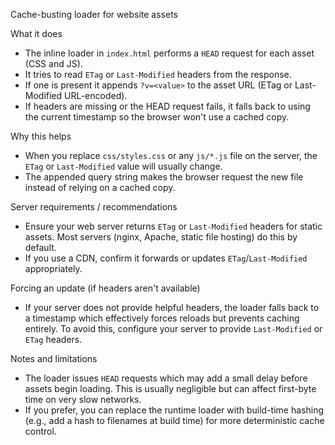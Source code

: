 Cache-busting loader for website assets

What it does

- The inline loader in `index.html` performs a `HEAD` request for each asset (CSS and JS).
- It tries to read `ETag` or `Last-Modified` headers from the response.
- If one is present it appends `?v=<value>` to the asset URL (ETag or Last-Modified URL-encoded).
- If headers are missing or the HEAD request fails, it falls back to using the current timestamp so the browser won't use a cached copy.

Why this helps

- When you replace `css/styles.css` or any `js/*.js` file on the server, the `ETag` or `Last-Modified` value will usually change.
- The appended query string makes the browser request the new file instead of relying on a cached copy.

Server requirements / recommendations

- Ensure your web server returns `ETag` or `Last-Modified` headers for static assets. Most servers (nginx, Apache, static file hosting) do this by default.
- If you use a CDN, confirm it forwards or updates `ETag`/`Last-Modified` appropriately.

Forcing an update (if headers aren't available)

- If your server does not provide helpful headers, the loader falls back to a timestamp which effectively forces reloads but prevents caching entirely. To avoid this, configure your server to provide `Last-Modified` or `ETag` headers.

Notes and limitations

- The loader issues `HEAD` requests which may add a small delay before assets begin loading. This is usually negligible but can affect first-byte time on very slow networks.
- If you prefer, you can replace the runtime loader with build-time hashing (e.g., add a hash to filenames at build time) for more deterministic cache control.
